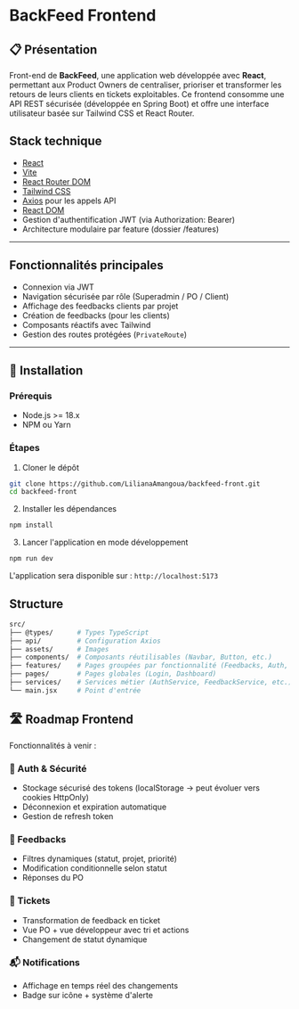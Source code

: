 # BackFeed Frontend

## 📋 Présentation

Front-end de **BackFeed**, une application web développée avec **React**, permettant aux Product Owners de centraliser,
prioriser et transformer les retours de leurs clients en tickets exploitables. Ce frontend consomme une API REST
sécurisée (développée en Spring Boot) et offre une interface utilisateur basée sur Tailwind CSS et React
Router.

## Stack technique

- [React](https://react.dev/)
- [Vite](https://vitejs.dev/)
- [React Router DOM](https://reactrouter.com/)
- [Tailwind CSS](https://tailwindcss.com/)
- [Axios](https://axios-http.com/) pour les appels API
- [React DOM](https://reactjs.org/docs/react-dom.html)
- Gestion d'authentification JWT (via Authorization: Bearer)
- Architecture modulaire par feature (dossier /features)

---

## Fonctionnalités principales

- Connexion via JWT
- Navigation sécurisée par rôle (Superadmin / PO / Client)
- Affichage des feedbacks clients par projet
- Création de feedbacks (pour les clients)
- Composants réactifs avec Tailwind
- Gestion des routes protégées (`PrivateRoute`)

---

## 🚀 Installation

### Prérequis

- Node.js >= 18.x
- NPM ou Yarn

### Étapes

1. Cloner le dépôt

```bash
git clone https://github.com/LilianaAmangoua/backfeed-front.git
cd backfeed-front
```

2. Installer les dépendances

```bash
npm install
```

3. Lancer l'application en mode développement

```bash
npm run dev 
```

L'application sera disponible sur : `http://localhost:5173`


## Structure

```bash
src/
├── @types/      # Types TypeScript
├── api/         # Configuration Axios
├── assets/      # Images
├── components/  # Composants réutilisables (Navbar, Button, etc.)
├── features/    # Pages groupées par fonctionnalité (Feedbacks, Auth, etc.)
├── pages/       # Pages globales (Login, Dashboard)
├── services/    # Services métier (AuthService, FeedbackService, etc.)
└── main.jsx     # Point d'entrée
```


## 🛣️ Roadmap Frontend

Fonctionnalités à venir :

### 🔐 Auth & Sécurité

* Stockage sécurisé des tokens (localStorage → peut évoluer vers cookies HttpOnly)
* Déconnexion et expiration automatique
* Gestion de refresh token

### 📝 Feedbacks

* Filtres dynamiques (statut, projet, priorité)
* Modification conditionnelle selon statut
* Réponses du PO

### 🎫 Tickets

* Transformation de feedback en ticket
* Vue PO + vue développeur avec tri et actions
* Changement de statut dynamique

### 📬 Notifications

* Affichage en temps réel des changements
* Badge sur icône + système d'alerte

